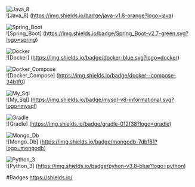 ![Java_8](https://img.shields.io/badge/java-v1.8-orange?logo=java) \
![Java_8] (https://img.shields.io/badge/java-v1.8-orange?logo=java) 

![Spring_Boot](https://img.shields.io/badge/Spring_Boot-v2.7-green.svg?logo=spring) \
![Spring_Boot] (https://img.shields.io/badge/Spring_Boot-v2.7-green.svg?logo=spring)

![Docker](https://img.shields.io/badge/docker-blue.svg?logo=docker) \
![Docker] (https://img.shields.io/badge/docker-blue.svg?logo=docker)

![Docker_Compose](https://img.shields.io/badge/docker--compose-34b1f0) \
![Docker_Compose] (https://img.shields.io/badge/docker--compose-34b1f0)

![My_Sql](https://img.shields.io/badge/mysql-v8-informational.svg?logo=mysql) \
![My_Sql] (https://img.shields.io/badge/mysql-v8-informational.svg?logo=mysql)

![Gradle](https://img.shields.io/badge/gradle-012f38?logo=gradle) \
![Gradle] (https://img.shields.io/badge/gradle-012f38?logo=gradle)

![Mongo_Db](https://img.shields.io/badge/mongodb-7dbf61?logo=mongodb) \
![Mongo_Db] (https://img.shields.io/badge/mongodb-7dbf61?logo=mongodb) 

![Python_3](https://img.shields.io/badge/pyhon-v3.8-blue?logo=python) \
![Python_3] (https://img.shields.io/badge/pyhon-v3.8-blue?logo=python)

#Badges 
https://shields.io/
